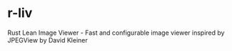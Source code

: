 # r-liv
Rust Lean Image Viewer - Fast and configurable image viewer inspired by JPEGView by David Kleiner
